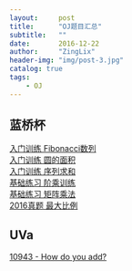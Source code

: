 ```yaml
---
layout:     post
title:      "OJ题目汇总"
subtitle:   ""
date:       2016-12-22
author:     "ZingLix"
header-img: "img/post-3.jpg"
catalog: true
tags:
    - OJ
---
```


## 蓝桥杯

[入门训练 Fibonacci数列](/lanqiao/rumen-Fibonacci/) <br>
[入门训练 圆的面积](/lanqiao/rumen-YuanMianJi/)<br>
[入门训练 序列求和](/lanqiao/rumen-XuLieQuHe/)<br>
[基础练习 阶乘训练](/lanqiao/jichu-JieCheng/)<br>
[基础练习 矩阵乘法](/lanqiao/jichu-JuZhen/)<br>
[2016真题 最大比例](/lanqiao/2016-ZuiDaBiLi/)

## UVa
[10943 - How do you add?](/UVa/10943/)